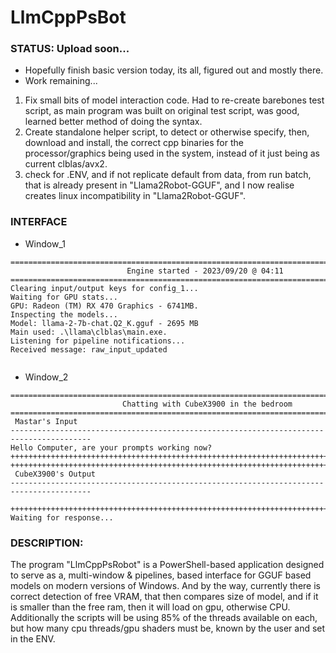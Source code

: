 # LlmCppPsBot
### STATUS: Upload soon...
* Hopefully finish basic version today, its all, figured out and mostly there. 
* Work remaining...
1) Fix small bits of model interaction code. Had to re-create barebones test script, as main program was built on original test script, was good, learned better method of doing the syntax.
2) Create standalone helper script, to detect or otherwise specify, then, download and install, the correct cpp binaries for the processor/graphics being used in the system, instead of it just being as current clblas/avx2.
3) check for .ENV, and if not replicate default from data, from run batch, that is already present in "Llama2Robot-GGUF", and I now realise creates linux incompatibility in  "Llama2Robot-GGUF".

### INTERFACE
* Window_1
```
========================================================================================
                          Engine started - 2023/09/20 @ 04:11
========================================================================================
Clearing input/output keys for config_1...
Waiting for GPU stats...
GPU: Radeon (TM) RX 470 Graphics - 6741MB.
Inspecting the models...
Model: llama-2-7b-chat.Q2_K.gguf - 2695 MB
Main used: .\llama\clblas\main.exe.
Listening for pipeline notifications...
Received message: raw_input_updated


```
* Window_2
```
========================================================================================
                         Chatting with CubeX3900 in the bedroom
========================================================================================
 Mastar's Input
----------------------------------------------------------------------------------------
Hello Computer, are your prompts working now?
++++++++++++++++++++++++++++++++++++++++++++++++++++++++++++++++++++++++++++++++++++++++
++++++++++++++++++++++++++++++++++++++++++++++++++++++++++++++++++++++++++++++++++++++++
 CubeX3900's Output
----------------------------------------------------------------------------------------

++++++++++++++++++++++++++++++++++++++++++++++++++++++++++++++++++++++++++++++++++++++++
Waiting for response...
```


### DESCRIPTION:
The program "LlmCppPsRobot" is a PowerShell-based application designed to serve as a, multi-window & pipelines, based interface for GGUF based models on modern versions of Windows. And by the way, currently there is correct detection of free VRAM, that then compares size of model, and if it is smaller than the free ram, then it will load on gpu, otherwise CPU. Additionally the scripts will be using 85% of the threads available on each, but how many cpu threads/gpu shaders must be, known by the user and set in the ENV.
